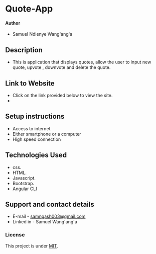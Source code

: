# Quote-App
#### Author
* Samuel Ndienye Wang'ang'a
## Description
* This is application that displays quotes, allow the user to input new quote, upvote , downvote and delete the quote.

## Link to Website
* Click on the link provided below to view the site.
*
## Setup instructions
* Access to internet
* Either smartphone or a computer
* High speed connection
## Technologies Used
* css.
* HTML.
* Javascript.
* Bootstrap.
* Angular CLI
## Support and contact details
* E-mail - samngash003@gmail.com
* Linked in - Samuel Wang'ang'a
 ### License
This project is under [MIT](LICENSE).

